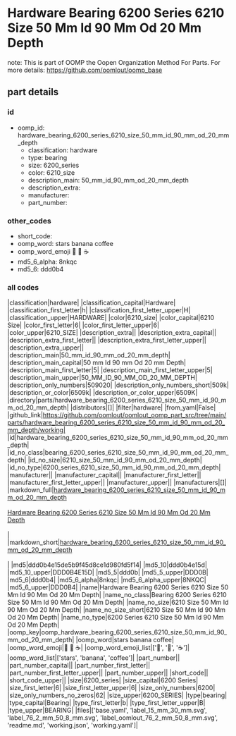 # Hardware Bearing 6200 Series 6210 Size 50 Mm Id 90 Mm Od 20 Mm Depth  

note: This is part of OOMP the Oopen Organization Method For Parts. For more details: https://github.com/oomlout/oomp_base

##  part details





### id
* oomp_id: hardware_bearing_6200_series_6210_size_50_mm_id_90_mm_od_20_mm_depth
  * classification: hardware
  * type: bearing
  * size: 6200_series
  * color: 6210_size
  * description_main: 50_mm_id_90_mm_od_20_mm_depth
  * description_extra: 
  * manufacturer: 
  * part_number: 

### other_codes
* short_code: 
* oomp_word: stars banana coffee
* oomp_word_emoji :stars: :banana: :coffee:
* md5_6_alpha: 8nkqc
* md5_6: ddd0b4

### all codes 
|classification|hardware|
|classification_capital|Hardware|
|classification_first_letter|h|
|classification_first_letter_upper|H|
|classification_upper|HARDWARE|
|color|6210_size|
|color_capital|6210 Size|
|color_first_letter|6|
|color_first_letter_upper|6|
|color_upper|6210_SIZE|
|description_extra||
|description_extra_capital||
|description_extra_first_letter||
|description_extra_first_letter_upper||
|description_extra_upper||
|description_main|50_mm_id_90_mm_od_20_mm_depth|
|description_main_capital|50 mm Id 90 mm Od 20 mm Depth|
|description_main_first_letter|5|
|description_main_first_letter_upper|5|
|description_main_upper|50_MM_ID_90_MM_OD_20_MM_DEPTH|
|description_only_numbers|509020|
|description_only_numbers_short|509k|
|description_or_color|6509k|
|description_or_color_upper|6509K|
|directory|parts/hardware_bearing_6200_series_6210_size_50_mm_id_90_mm_od_20_mm_depth|
|distributors|[]|
|filter|hardware|
|from_yaml|False|
|github_link|https://github.com/oomlout/oomlout_oomp_part_src/tree/main/parts/hardware_bearing_6200_series_6210_size_50_mm_id_90_mm_od_20_mm_depth/working|
|id|hardware_bearing_6200_series_6210_size_50_mm_id_90_mm_od_20_mm_depth|
|id_no_class|bearing_6200_series_6210_size_50_mm_id_90_mm_od_20_mm_depth|
|id_no_size|6210_size_50_mm_id_90_mm_od_20_mm_depth|
|id_no_type|6200_series_6210_size_50_mm_id_90_mm_od_20_mm_depth|
|manufacturer||
|manufacturer_capital||
|manufacturer_first_letter||
|manufacturer_first_letter_upper||
|manufacturer_upper||
|manufacturers|[]|
|markdown_full|[hardware_bearing_6200_series_6210_size_50_mm_id_90_mm_od_20_mm_depth](https://github.com/oomlout/oomlout_oomp_part_src/tree/main/parts/hardware_bearing_6200_series_6210_size_50_mm_id_90_mm_od_20_mm_depth/working)<br>[](https://github.com/oomlout/oomlout_oomp_part_src/tree/main/parts/hardware_bearing_6200_series_6210_size_50_mm_id_90_mm_od_20_mm_depth/working)<br>[Hardware Bearing 6200 Series 6210 Size 50 Mm Id 90 Mm Od 20 Mm Depth](https://github.com/oomlout/oomlout_oomp_part_src/tree/main/parts/hardware_bearing_6200_series_6210_size_50_mm_id_90_mm_od_20_mm_depth/working)<br><br>|
|markdown_short|[hardware_bearing_6200_series_6210_size_50_mm_id_90_mm_od_20_mm_depth](https://github.com/oomlout/oomlout_oomp_part_src/tree/main/parts/hardware_bearing_6200_series_6210_size_50_mm_id_90_mm_od_20_mm_depth/working)<br><br>|
|md5|ddd0b4e15de5b9f45d8ce1d980fd5f14|
|md5_10|ddd0b4e15d|
|md5_10_upper|DDD0B4E15D|
|md5_5|ddd0b|
|md5_5_upper|DDD0B|
|md5_6|ddd0b4|
|md5_6_alpha|8nkqc|
|md5_6_alpha_upper|8NKQC|
|md5_6_upper|DDD0B4|
|name|Hardware Bearing 6200 Series 6210 Size 50 Mm Id 90 Mm Od 20 Mm Depth|
|name_no_class|Bearing 6200 Series 6210 Size 50 Mm Id 90 Mm Od 20 Mm Depth|
|name_no_size|6210 Size 50 Mm Id 90 Mm Od 20 Mm Depth|
|name_no_size_short|6210 Size 50 Mm Id 90 Mm Od 20 Mm Depth|
|name_no_type|6200 Series 6210 Size 50 Mm Id 90 Mm Od 20 Mm Depth|
|oomp_key|oomp_hardware_bearing_6200_series_6210_size_50_mm_id_90_mm_od_20_mm_depth|
|oomp_word|stars banana coffee|
|oomp_word_emoji|:stars: :banana: :coffee:|
|oomp_word_emoji_list|[':stars:', ':banana:', ':coffee:']|
|oomp_word_list|['stars', 'banana', 'coffee']|
|part_number||
|part_number_capital||
|part_number_first_letter||
|part_number_first_letter_upper||
|part_number_upper||
|short_code||
|short_code_upper||
|size|6200_series|
|size_capital|6200 Series|
|size_first_letter|6|
|size_first_letter_upper|6|
|size_only_numbers|6200|
|size_only_numbers_no_zeros|62|
|size_upper|6200_SERIES|
|type|bearing|
|type_capital|Bearing|
|type_first_letter|b|
|type_first_letter_upper|B|
|type_upper|BEARING|
|files|['base.yaml', 'label_15_mm_30_mm.svg', 'label_76_2_mm_50_8_mm.svg', 'label_oomlout_76_2_mm_50_8_mm.svg', 'readme.md', 'working.json', 'working.yaml']|
